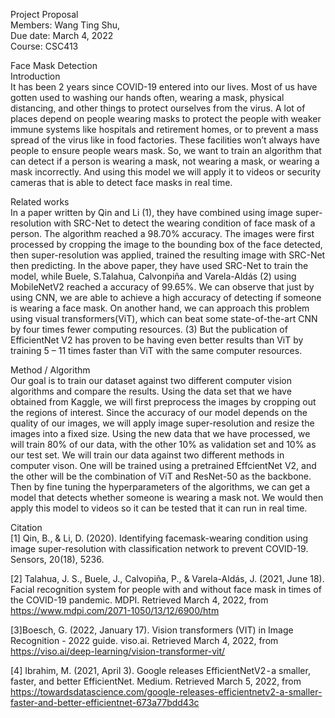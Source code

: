 Project Proposal\
Members: Wang Ting Shu,\
Due date: March 4, 2022\
Course: CSC413

Face Mask Detection \
Introduction\
It has been 2 years since COVID-19 entered into our lives. Most of us have gotten used to washing our hands often, wearing a mask, physical distancing, and other things to protect ourselves from the virus. A lot of places depend on people wearing masks to protect the people with weaker immune systems like hospitals and retirement homes, or to prevent a mass spread of the virus like in food factories. These facilities won’t always have people to ensure people wears mask. So, we want to train an algorithm that can detect if a person is wearing a mask, not wearing a mask, or wearing a mask incorrectly. And using this model we will apply it to videos or security cameras that is able to detect face masks in real time.

Related works\
	In a paper written by Qin and Li (1), they have combined using image super-resolution with SRC-Net to detect the wearing condition of face mask of a person. The algorithm reached a 98.70% accuracy. The images were first processed by cropping the image to the bounding box of the face detected, then super-resolution was applied, trained the resulting image with SRC-Net then predicting.
	In the above paper, they have used SRC-Net to train the model, while Buele, S.Talahua, Calvonpiña and Varela-Aldás (2) using MobileNetV2 reached a accuracy of 99.65%. We can observe that just by using CNN, we are able to achieve a high accuracy of detecting if someone is wearing a face mask.
	On another hand, we can approach this problem using visual transformers(ViT), which can beat some state-of-the-art CNN by four times fewer computing resources. (3) But the publication of EfficientNet V2 has proven to be having  even better results than ViT by training 5 – 11 times faster than ViT with the same computer resources.


Method / Algorithm\
	Our goal is to train our dataset against two different computer vision algorithms and compare the results. Using the data set that we have obtained from Kaggle, we will first preprocess the images by cropping out the regions of interest. Since the accuracy of our model depends on the quality of our images, we will apply image super-resolution and resize the images into a fixed size. Using the new data that we have processed, we will train 80% of our data, with the other 10% as validation set and 10% as our test set. We will train our data against two different methods in computer vison. One will be trained using a pretrained EffcientNet V2, and the other will be the combination of ViT and ResNet-50 as the backbone. Then by fine tuning the hyperparameters of the algorithms, we can get a model that detects whether someone is wearing a mask not. We would then apply this model to videos so it can be tested that it can run in real time.

Citation\
[1] Qin, B., & Li, D. (2020). Identifying facemask-wearing condition using image super-resolution with classification network to prevent COVID-19. Sensors, 20(18), 5236.

[2] Talahua, J. S., Buele, J., Calvopiña, P., &amp; Varela-Aldás, J. (2021, June 18). Facial recognition system for people with and without face mask in times of the COVID-19 pandemic. MDPI. Retrieved March 4, 2022, from https://www.mdpi.com/2071-1050/13/12/6900/htm

[3]Boesch, G. (2022, January 17). Vision transformers (VIT) in Image Recognition - 2022 guide. viso.ai. Retrieved March 4, 2022, from https://viso.ai/deep-learning/vision-transformer-vit/

[4] Ibrahim, M. (2021, April 3). Google releases EfficientNetV2 - a smaller, faster, and better EfficientNet. Medium. Retrieved March 5, 2022, from https://towardsdatascience.com/google-releases-efficientnetv2-a-smaller-faster-and-better-efficientnet-673a77bdd43c





